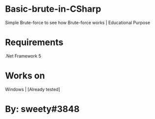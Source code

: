# Basic-brute-in-CSharp
Simple Brute-force to see how Brute-force works | Educational Purpose

# Requirements
.Net Framework 5

# Works on
Windows | [Already tested]

# By: sweety#3848
